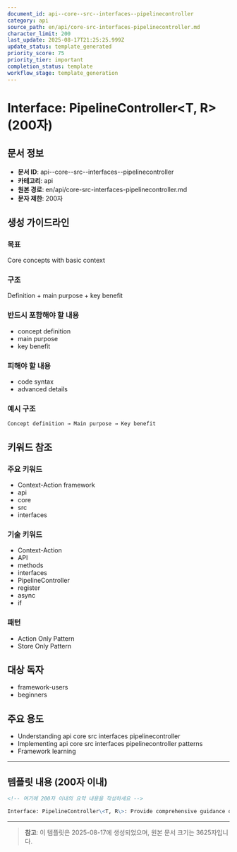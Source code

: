 ```yaml
---
document_id: api--core--src--interfaces--pipelinecontroller
category: api
source_path: en/api/core-src-interfaces-pipelinecontroller.md
character_limit: 200
last_update: 2025-08-17T21:25:25.999Z
update_status: template_generated
priority_score: 75
priority_tier: important
completion_status: template
workflow_stage: template_generation
---
```


# Interface: PipelineController\<T, R\> (200자)

## 문서 정보
- **문서 ID**: api--core--src--interfaces--pipelinecontroller
- **카테고리**: api
- **원본 경로**: en/api/core-src-interfaces-pipelinecontroller.md
- **문자 제한**: 200자

## 생성 가이드라인

### 목표
Core concepts with basic context

### 구조
Definition + main purpose + key benefit

### 반드시 포함해야 할 내용
- concept definition
- main purpose
- key benefit

### 피해야 할 내용  
- code syntax
- advanced details

### 예시 구조
```
Concept definition → Main purpose → Key benefit
```

## 키워드 참조

### 주요 키워드
- Context-Action framework
- api
- core
- src
- interfaces

### 기술 키워드
- Context-Action
- API
- methods
- interfaces
- PipelineController
- register
- async
- if

### 패턴
- Action Only Pattern
- Store Only Pattern

## 대상 독자
- framework-users
- beginners

## 주요 용도
- Understanding api  core  src  interfaces  pipelinecontroller
- Implementing api  core  src  interfaces  pipelinecontroller patterns
- Framework learning

---

## 템플릿 내용 (200자 이내)

```markdown
<!-- 여기에 200자 이내의 요약 내용을 작성하세요 -->

Interface: PipelineController\<T, R\>: Provide comprehensive guidance on api  core  src  interfaces  pipelinecontroller의 핵심 개념과 Context-Action 프레임워크에서의 역할을 간단히 설명.
```

---

> **참고**: 이 템플릿은 2025-08-17에 생성되었으며, 
> 원본 문서 크기는 3625자입니다.
